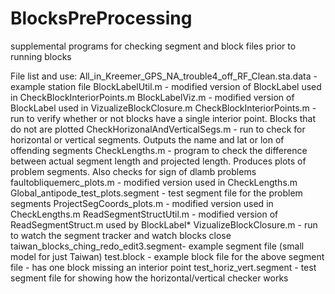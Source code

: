 # BlocksPreProcessing

supplemental programs for checking segment and block files prior to running blocks

File list and use:
All_in_Kreemer_GPS_NA_trouble4_off_RF_Clean.sta.data - example station file
BlockLabelUtil.m - modified version of BlockLabel used in CheckBlockInteriorPoints.m
BlockLabelViz.m - modified version of BlockLabel used in VizualizeBlockClosure.m
CheckBlockInteriorPoints.m - run to verify whether or not blocks have a single interior point. Blocks that do not are plotted
CheckHorizonalAndVerticalSegs.m - run to check for horizontal or vertical segments. Outputs the name and lat or lon of offending segments
CheckLengths.m - program to check the difference between actual segment length and projected length. Produces plots of problem segments. Also checks for sign of dlamb problems
faultobliquemerc_plots.m - modified version used in CheckLengths.m
Global_antipode_test_plots.segment -  test segment file for the problem segments
ProjectSegCoords_plots.m -  modified version used in CheckLengths.m
ReadSegmentStructUtil.m - modified version of ReadSegmentStruct.m used by BlockLabel*
VizualizeBlockClosure.m - run to watch the segment tracker and watch blocks close
taiwan_blocks_ching_redo_edit3.segment- example segment file (small model for just Taiwan)
test.block - example block file for the above segment file - has one block missing an interior point 
test_horiz_vert.segment - test segment file for showing how the horizontal/vertical checker works 

